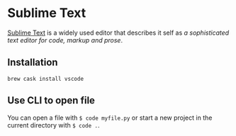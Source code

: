 # Sublime Text
[Sublime Text](http://www.sublimetext.com/) is a widely used editor that describes it self as _a sophisticated text editor for code, markup and prose_.

## Installation

`brew cask install vscode`

## Use CLI to open file

You can open a file with `$ code myfile.py` or start a new project in the current directory with `$ code .`.

